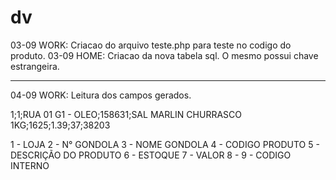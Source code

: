 # dv
03-09 WORK: Criacao do arquivo teste.php para teste no codigo do produto.
03-09 HOME: Criacao da nova tabela sql. O mesmo possui chave estrangeira.

-----------------------------------------------------------------------------
04-09 WORK: Leitura dos campos gerados.

1;1;RUA 01 G1 - OLEO;158631;SAL MARLIN CHURRASCO 1KG;1625;1.39;37;38203

1 - LOJA
2 - N° GONDOLA
3 - NOME GONDOLA
4 - CODIGO PRODUTO
5 - DESCRIÇÃO DO PRODUTO
6 - ESTOQUE
7 - VALOR
8 - 
9 - CODIGO INTERNO